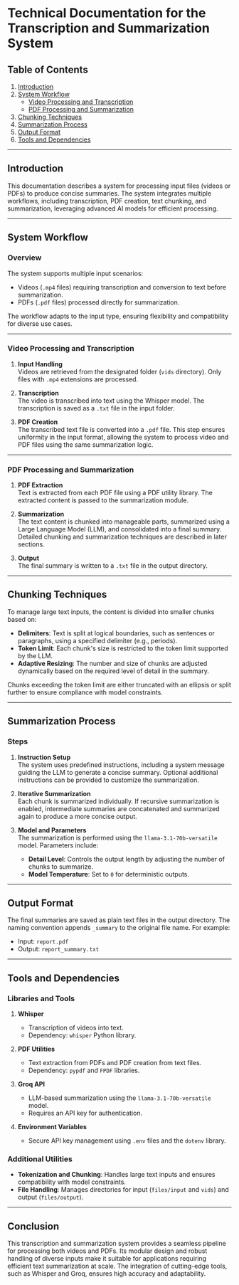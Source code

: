 # Technical Documentation for the Transcription and Summarization System

## Table of Contents

1. [Introduction](#introduction)
2. [System Workflow](#system-workflow)
   - [Video Processing and Transcription](#video-processing-and-transcription)
   - [PDF Processing and Summarization](#pdf-processing-and-summarization)
3. [Chunking Techniques](#chunking-techniques)
4. [Summarization Process](#summarization-process)
5. [Output Format](#output-format)
6. [Tools and Dependencies](#tools-and-dependencies)

---

## Introduction

This documentation describes a system for processing input files (videos or PDFs) to produce concise summaries. The system integrates multiple workflows, including transcription, PDF creation, text chunking, and summarization, leveraging advanced AI models for efficient processing.

---

## System Workflow

### Overview

The system supports multiple input scenarios:

- Videos (`.mp4` files) requiring transcription and conversion to text before summarization.
- PDFs (`.pdf` files) processed directly for summarization.

The workflow adapts to the input type, ensuring flexibility and compatibility for diverse use cases.

---

### Video Processing and Transcription

1. **Input Handling**  
   Videos are retrieved from the designated folder (`vids` directory). Only files with `.mp4` extensions are processed.

2. **Transcription**  
   The video is transcribed into text using the Whisper model. The transcription is saved as a `.txt` file in the input folder.

3. **PDF Creation**  
   The transcribed text file is converted into a `.pdf` file. This step ensures uniformity in the input format, allowing the system to process video and PDF files using the same summarization logic.

---

### PDF Processing and Summarization

1. **PDF Extraction**  
   Text is extracted from each PDF file using a PDF utility library. The extracted content is passed to the summarization module.

2. **Summarization**  
   The text content is chunked into manageable parts, summarized using a Large Language Model (LLM), and consolidated into a final summary. Detailed chunking and summarization techniques are described in later sections.

3. **Output**  
   The final summary is written to a `.txt` file in the output directory.

---

## Chunking Techniques

To manage large text inputs, the content is divided into smaller chunks based on:

- **Delimiters**: Text is split at logical boundaries, such as sentences or paragraphs, using a specified delimiter (e.g., periods).
- **Token Limit**: Each chunk's size is restricted to the token limit supported by the LLM.
- **Adaptive Resizing**: The number and size of chunks are adjusted dynamically based on the required level of detail in the summary.

Chunks exceeding the token limit are either truncated with an ellipsis or split further to ensure compliance with model constraints.

---

## Summarization Process

### Steps

1. **Instruction Setup**  
   The system uses predefined instructions, including a system message guiding the LLM to generate a concise summary. Optional additional instructions can be provided to customize the summarization.

2. **Iterative Summarization**  
   Each chunk is summarized individually. If recursive summarization is enabled, intermediate summaries are concatenated and summarized again to produce a more concise output.

3. **Model and Parameters**  
   The summarization is performed using the `llama-3.1-70b-versatile` model. Parameters include:
   - **Detail Level**: Controls the output length by adjusting the number of chunks to summarize.
   - **Model Temperature**: Set to `0` for deterministic outputs.

---

## Output Format

The final summaries are saved as plain text files in the output directory. The naming convention appends `_summary` to the original file name. For example:

- Input: `report.pdf`
- Output: `report_summary.txt`

---

## Tools and Dependencies

### Libraries and Tools

1. **Whisper**

   - Transcription of videos into text.
   - Dependency: `whisper` Python library.

2. **PDF Utilities**

   - Text extraction from PDFs and PDF creation from text files.
   - Dependency: `pypdf` and `FPDF` libraries.

3. **Groq API**

   - LLM-based summarization using the `llama-3.1-70b-versatile` model.
   - Requires an API key for authentication.

4. **Environment Variables**
   - Secure API key management using `.env` files and the `dotenv` library.

### Additional Utilities

- **Tokenization and Chunking**: Handles large text inputs and ensures compatibility with model constraints.
- **File Handling**: Manages directories for input (`files/input` and `vids`) and output (`files/output`).

---

## Conclusion

This transcription and summarization system provides a seamless pipeline for processing both videos and PDFs. Its modular design and robust handling of diverse inputs make it suitable for applications requiring efficient text summarization at scale. The integration of cutting-edge tools, such as Whisper and Groq, ensures high accuracy and adaptability.
